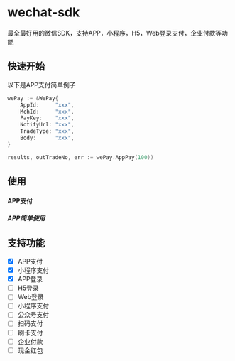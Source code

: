 # wechat-sdk
最全最好用的微信SDK，支持APP，小程序，H5，Web登录支付，企业付款等功能

## 快速开始
以下是APP支付简单例子
```go
wePay := &WePay{
	AppId:     "xxx",
	MchId:     "xxx",
	PayKey:    "xxx",
	NotifyUrl: "xxx",
	TradeType: "xxx",
	Body:      "xxx",
}

results, outTradeNo, err := wePay.AppPay(100))
```

## 使用


#### APP支付

##### APP简单使用

## 支持功能

- [x] APP支付
- [x] 小程序支付
- [x] APP登录
- [ ] H5登录
- [ ] Web登录
- [ ] 小程序支付
- [ ] 公众号支付
- [ ] 扫码支付
- [ ] 刷卡支付
- [ ] 企业付款
- [ ] 现金红包
